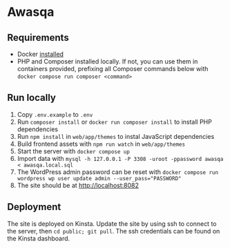 # Awasqa

## Requirements

- Docker [installed](https://docs.docker.com/install/)
- PHP and Composer installed locally. If not, you can use them in containers provided, prefixing all Composer commands below with `docker compose run composer <command>`

## Run locally

1. Copy `.env.example` to `.env`
2. Run `composer install` or `docker run composer install` to install PHP dependencies
3. Run `npm install` in `web/app/themes` to instal JavaScript dependencies
4. Build frontend assets with `npm run watch` in `web/app/themes`
5. Start the server with `docker compose up`
6. Import data with `mysql -h 127.0.0.1 -P 3308 -uroot -ppassword awasqa < awasqa.local.sql`
7. The WordPress admin password can be reset with `docker compose run wordpress wp user update admin --user_pass="PASSWORD"`
8. The site should be at [http://localhost:8082](http://localhost:8082)

## Deployment

The site is deployed on Kinsta. Update the site by using ssh to connect to the server, then
`cd public; git pull`. The ssh credentials can be found on the Kinsta dashboard.